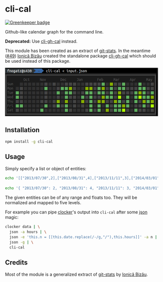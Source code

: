 # cli-cal

[![Greenkeeper badge](https://badges.greenkeeper.io/fnogatz/cli-cal.svg)](https://greenkeeper.io/)

Github-like calendar graph for the command line.

**Deprecated:** Use [cli-gh-cal](https://github.com/IonicaBizau/cli-gh-cal) instead.

This module has been created as an extract of [git-stats](https://github.com/IonicaBizau/git-stats). In the meantime ([#49](https://github.com/IonicaBizau/git-stats/issues/49#issuecomment-119532161)) [Ionică Bizău](https://github.com/IonicaBizau) created the standalone package [cli-gh-cal](https://github.com/IonicaBizau/cli-gh-cal) which should be used instead of this package.

![Screenshot](screenshot.png)

## Installation

```bash
npm install -g cli-cal
```

## Usage

Simply specify a list or object of entities:

```bash
echo '[["2013/07/30",2],["2013/08/31",4],["2013/11/11",3],["2014/03/01",2]]' | cli-cal

echo '{ "2013/07/30": 2, "2013/08/31": 4, "2013/11/11": 3, "2014/03/01": 2 }' | cli-cal
```

The given entities can be of any range and floats too. They will be normalized and mapped to five levels.

For example you can pipe [clocker](https://github.com/substack/clocker)'s output into `cli-cal` after some [json](https://github.com/trentm/json) magic:

```bash
clocker data | \
  json -a hours | \
  json -e 'this.n = [[this.date.replace(/-/g,"/"),this.hours]]' -a n | \
  json -g | \
  cli-cal
```

## Credits

Most of the module is a generalized extract of [git-stats](https://github.com/IonicaBizau/git-stats) by [Ionică Bizău](https://github.com/IonicaBizau).

